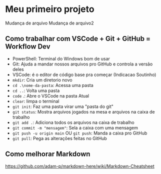 ﻿# Meu primeiro projeto 

Mudança de arquivo
Mudança de arquivo2

## Como trabalhar com VSCode + Git + GitHub = Workflow Dev

- PowerShell: Terminal do Windows bom de usar
- Git: Ajuda a mandar nossos arquivos pro GitHub e controla a versão deles
- VSCode: é o editor de código base pra começar (Indicacao Soutinho)
- `mkdir`: Cria um diretorio novo
- `cd .\nome-da-pasta`: Acessa uma pasta
- `cd ..`: Volta uma pasta
- `code` .: Abre o VSCode na pasta Atual
- `clear`: limpa o terminal
- `git init`: Faz uma pasta virar uma "pasta do git"
- `git status`: Mostra arquivos jogados na mesa e arquivos na caixa de trabalho
- `git add .`: Adiciona todos os arquivos na caixa de trabalho
- `git commit -m "mensagem"`: Sela a caixa com uma mensagem
- `git push -u origin main` OU `git push`: Manda a caixa pro GitHub
- `git pull`: Pega as alterações feitas no GitHub

## Como melhorar Markdown
https://github.com/adam-p/markdown-here/wiki/Markdown-Cheatsheet

